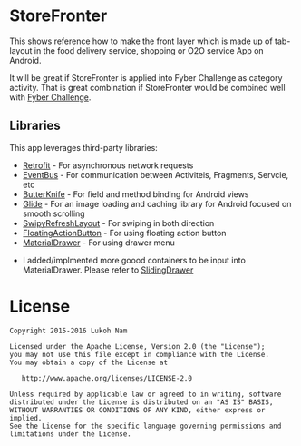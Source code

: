 # StoreFronter

This shows reference how to make the front layer which is made up of tab-layout in the food delivery service, shopping or O2O service App on Android.

It will be great if StoreFronter is applied into Fyber Challenge as category activity. That is great combination if StoreFronter would be combined well with [Fyber Challenge]().

## Libraries

This app leverages third-party libraries:

 * [Retrofit](http://square.github.io/retrofit/) - For asynchronous network requests
 * [EventBus](http://greenrobot.org/eventbus/) - For communication between Activiteis, Fragments, Servcie, etc
 * [ButterKnife](http://jakewharton.github.io/butterknife/) - For field and method binding for Android views
 * [Glide](https://github.com/bumptech/glide) - For an image loading and caching library for Android focused on smooth scrolling
 * [SwipyRefreshLayout](https://github.com/OrangeGangsters/SwipyRefreshLayout) - For swiping in both direction
 * [FloatingActionButton](https://github.com/Clans/FloatingActionButton) - For using floating action button
 * [MaterialDrawer](https://github.com/mikepenz/MaterialDrawer) - For using drawer menu
  - I added/implmented more goood containers to be input into MaterialDrawer. Please refer to [SlidingDrawer]( https://github.com/Lukoh/Fyber_challenge_android/tree/master/app/src/main/java/com/goforer/fyber_challenge_android/ui/view/drawer) 

# License
```
Copyright 2015-2016 Lukoh Nam

Licensed under the Apache License, Version 2.0 (the "License");
you may not use this file except in compliance with the License.
You may obtain a copy of the License at

   http://www.apache.org/licenses/LICENSE-2.0

Unless required by applicable law or agreed to in writing, software
distributed under the License is distributed on an "AS IS" BASIS,
WITHOUT WARRANTIES OR CONDITIONS OF ANY KIND, either express or implied.
See the License for the specific language governing permissions and
limitations under the License.
